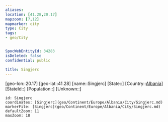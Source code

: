 ```yaml
---
aliases: 
location: [41.28,20.17]
mapzoom: [7,12] 
mapmarker: city 
type: City
tags:
- geo/City


SpocWebEntityId: 34283
isDeleted: false
confidential: public

title: Singjerc
---
```

[geo-lon::20.17]
[geo-lat::41.28]
[name::Singjerc]
[State::]
[Country::[Albania](geo/Continent/Europe/Albania.md)]
[StateId::]
[Population::]
[Unknown::]


```leaflet
id: Singjerc
coordinates: [Singjerc](geo/Continent/Europe/Albania/City/Singjerc.md)
markerFile: [Singjerc](geo/Continent/Europe/Albania/City/Singjerc.md)
defaultZoom: 11 
maxZoom: 18
```


